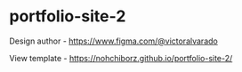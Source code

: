 # portfolio-site-2
Design author - https://www.figma.com/@victoralvarado

View template - https://nohchiborz.github.io/portfolio-site-2/
